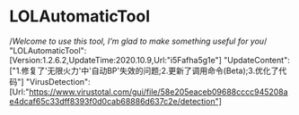 # LOLAutomaticTool
/*Welcome to use this tool, I'm glad to make something useful for you*/
"LOLAutomaticTool":[Version:1.2.6.2,UpdateTime:2020.10.9,Url:"i5Fafha5g1e"]
"UpdateContent":["1.修复了'无限火力'中'自动BP'失效的问题;2.更新了调用命令(Beta);3.优化了代码"]
"VirusDetection":[Url:"https://www.virustotal.com/gui/file/58e205eaceb09688cccc945208ae4dcaf65c33dff8393f0d0cab68886d637c2e/detection"]
